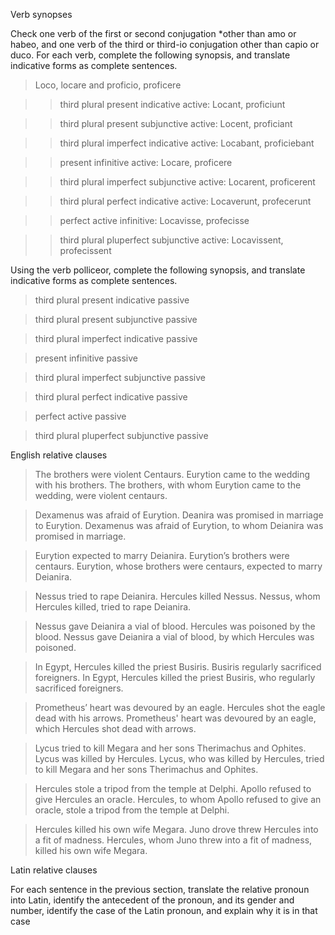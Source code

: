 Verb synopses

Check one verb of the first or second conjugation *other than amo or habeo, and one verb of the third or third-io conjugation other than capio or duco. For each verb, complete the following synopsis, and translate indicative forms as complete sentences.

> Loco, locare and proficio, proficere

>> third plural present indicative active: Locant, proficiunt

>> third plural present subjunctive active: Locent, proficiant

>> third plural imperfect indicative active: Locabant, proficiebant

>> present infinitive active: Locare, proficere

>> third plural imperfect subjunctive active: Locarent, proficerent

>> third plural perfect indicative active: Locaverunt, profecerunt

>> perfect active infinitive: Locavisse, profecisse

>> third plural pluperfect subjunctive active: Locavissent, profecissent

Using the verb polliceor, complete the following synopsis, and translate indicative forms as complete sentences.

> third plural present indicative passive

> third plural present subjunctive passive

> third plural imperfect indicative passive

> present infinitive passive

> third plural imperfect subjunctive passive

> third plural perfect indicative passive

> perfect active passive

> third plural pluperfect subjunctive passive

English relative clauses

> The brothers were violent Centaurs. Eurytion came to the wedding with his brothers. The brothers, with whom Eurytion came to the wedding, were violent centaurs.

> Dexamenus was afraid of Eurytion. Deanira was promised in marriage to Eurytion. Dexamenus was afraid of Eurytion, to whom Deianira was promised in marriage.

> Eurytion expected to marry Deianira. Eurytion’s brothers were centaurs. Eurytion, whose brothers were centaurs, expected to marry Deianira.

> Nessus tried to rape Deianira. Hercules killed Nessus. Nessus, whom Hercules killed, tried to rape Deianira.

> Nessus gave Deianira a vial of blood. Hercules was poisoned by the blood. Nessus gave Deianira a vial of blood, by which Hercules was poisoned.

> In Egypt, Hercules killed the priest Busiris. Busiris regularly sacrificed foreigners. In Egypt, Hercules killed the priest Busiris, who regularly sacrificed foreigners.

> Prometheus’ heart was devoured by an eagle. Hercules shot the eagle dead with his arrows. Prometheus' heart was devoured by an eagle, which Hercules shot dead with arrows.

> Lycus tried to kill Megara and her sons Therimachus and Ophites. Lycus was killed by Hercules. Lycus, who was killed by Hercules, tried to kill Megara and her sons Therimachus and Ophites.

> Hercules stole a tripod from the temple at Delphi. Apollo refused to give Hercules an oracle. Hercules, to whom Apollo refused to give an oracle, stole a tripod from the temple at Delphi.

> Hercules killed his own wife Megara. Juno drove threw Hercules into a fit of madness. Hercules, whom Juno threw into a fit of madness, killed his own wife Megara.

Latin relative clauses

For each sentence in the previous section, translate the relative pronoun into Latin, identify the antecedent of the pronoun, and its gender and number, identify the case of the Latin pronoun, and explain why it is in that case
